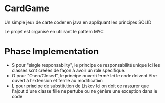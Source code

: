 # CardGame
Un simple jeux de carte coder en java en appliquant les principes SOLID

Le projet est organisé en utilisant le pattern MVC
# Phase Implementation
- S pour "single responsability", le principe de responsabilité unique
    Ici les classes sont créées de façon à avoir un role specifique.
- O pour "Open/Closed", le principe ouvert/fermé
    Ici le code doivent être ouvert à l'extension et fermé au modification
- L pour principe de substitution de Liskov
    Ici on doit ce rassurer que l'ajout d'une classe fille ne pertube ou ne génère une exception dans le code